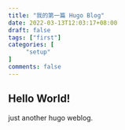 ```yaml
---
title: "我的第一篇 Hugo Blog"
date: 2022-03-13T12:03:17+08:00
draft: false
tags: ["first"]
categories: [
     "setup"
]
comments: false
---
```


## Hello World!

just another hugo weblog.